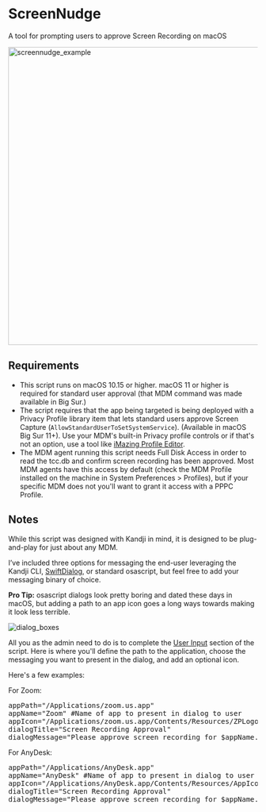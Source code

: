 # ScreenNudge
A tool for prompting users to approve Screen Recording on macOS

<img width="600" alt="screennudge_example" src="https://user-images.githubusercontent.com/4316081/197368115-b2309720-8d47-444e-9044-051000ae3868.png">


## Requirements
* This script runs on macOS 10.15 or higher. macOS 11 or higher is required for standard user approval (that MDM command was made available in Big Sur.)
* The script requires that the app being targeted is being deployed with a Privacy Profile library item that lets standard users approve Screen Capture (`AllowStandardUserToSetSystemService`). (Available in macOS Big Sur 11+). Use your MDM's built-in Privacy profile controls or if that's not an option, use a tool like [iMazing Profile Editor](https://imazing.com/profile-editor).
* The MDM agent running this script needs Full Disk Access in order to read the tcc.db and confirm screen recording has been approved. Most MDM agents have this access by default (check the MDM Profile installed on the machine in System Preferences > Profiles), but if your specific MDM does not you'll want to grant it access with a PPPC Profile.

## Notes
While this script was designed with Kandji in mind, it is designed to be plug-and-play for just about any MDM.

I’ve included three options for messaging the end-user leveraging the Kandji CLI, <a href="https://github.com/bartreardon/swiftDialog" title="">SwiftDialog</a>, or standard osascript, but feel free to add your messaging binary of choice.

**Pro Tip:** osascript dialogs look pretty boring and dated these days in macOS, but adding a path to an app icon goes a long ways towards making it look less terrible.

![dialog_boxes](https://user-images.githubusercontent.com/4316081/197363964-e7b69c9c-7986-44e8-99d3-0155f60379f9.jpg)


<!-- wp:paragraph -->
<p>All you as the admin need to do is to complete the <span style="text-decoration: underline;">User Input</span> section of the script. Here is where you'll define the path to the application, choose the messaging you want to present in the dialog, and add an optional icon.</p>
<!-- /wp:paragraph -->

<!-- wp:paragraph -->
<p>Here's a few examples:</p>
<!-- /wp:paragraph -->

<!-- wp:paragraph -->
<p>For Zoom:</p>
<!-- /wp:paragraph -->

<!-- wp:preformatted -->
<pre class="wp-block-preformatted">appPath="/Applications/zoom.us.app"
appName="Zoom" #Name of app to present in dialog to user
appIcon="/Applications/zoom.us.app/Contents/Resources/ZPLogo.icns" #Path to app icon for messaging
dialogTitle="Screen Recording Approval"
dialogMessage="Please approve screen recording for $appName."</pre>
<!-- /wp:preformatted -->

<!-- wp:paragraph -->
<p>For AnyDesk:</p>
<!-- /wp:paragraph -->

<!-- wp:preformatted -->
<pre class="wp-block-preformatted">appPath="/Applications/AnyDesk.app"
appName="AnyDesk" #Name of app to present in dialog to user
appIcon="/Applications/AnyDesk.app/Contents/Resources/AppIcon-1.icns" #Path to app icon for messaging
dialogTitle="Screen Recording Approval"
dialogMessage="Please approve screen recording for $appName."</pre>
<!-- /wp:preformatted -->
